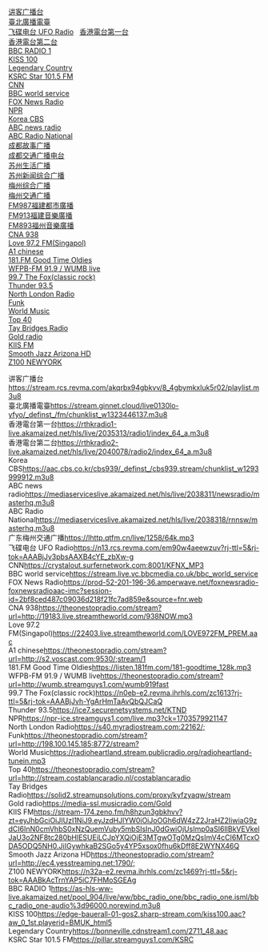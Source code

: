 [讲客广播台](https://stream.rcs.revma.com/akqrbx94gbkvv/8_4gbymkxluk5r02/playlist.m3u8)    
[臺北廣播電臺](https://stream.ginnet.cloud/live0130lo-yfyo/_definst_/fm/chunklist_w1323446137.m3u8)    
[飞碟电台 UFO Radio](https://n13.rcs.revma.com/em90w4aeewzuv?rj-ttl=5&rj-tok=AAABjJv3pbsAAXB4cYE_zbXw-g)  
[香港電台第一台](https://rthkradio1-live.akamaized.net/hls/live/2035313/radio1/index_64_a.m3u8)    
[香港電台第二台](https://rthkradio2-live.akamaized.net/hls/live/2040078/radio2/index_64_a.m3u8)    
[BBC RADIO 1](https://as-hls-ww-live.akamaized.net/pool_904/live/ww/bbc_radio_one/bbc_radio_one.isml/bbc_radio_one-audio%3d96000.norewind.m3u8)    
[KISS 100](https://edge-bauerall-01-gos2.sharp-stream.com/kiss100.aac?aw_0_1st.playerid=BMUK_html5)    
[Legendary Country](https://bonneville.cdnstream1.com/2711_48.aac)    
[KSRC Star 101.5 FM](https://pillar.streamguys1.com/KSRC)   
[CNN](https://crystalout.surfernetwork.com:8001/KFNX_MP3)    
[BBC world service](https://stream.live.vc.bbcmedia.co.uk/bbc_world_service)    
[FOX News Radio](https://prod-52-201-196-36.amperwave.net/foxnewsradio-foxnewsradioaac-imc?session-id=2bf8ced487c09036d218f21fc7ad859e&source=fnr.web)    
[NPR](https://npr-ice.streamguys1.com/live.mp3?ck=1703579921147)    
[Korea CBS](https://aac.cbs.co.kr/cbs939/_definst_/cbs939.stream/chunklist_w1293999912.m3u8)    
[ABC news radio](https://mediaserviceslive.akamaized.net/hls/live/2038311/newsradio/masterhq.m3u8)    
[ABC Radio National](https://mediaserviceslive.akamaized.net/hls/live/2038318/rnnsw/masterhq.m3u8)    
[成都故事广播](https://lhttp.qingting.fm/live/5022004/64k.mp3?app_id=web)  
[成都交通广播电台](https://lhttp.qingting.fm/live/4891/64k.mp3?app_id=web)   
[苏州生活广播](https://ytcastmp3.radio.cn/70/stream_10696.mp3?type=1&key=5a69e8698b7e07128b34ba3ffc85b910&time=66c15b31)  
[苏州新闻综合广播](https://ytcastmp3.radio.cn/71/stream_10694.mp3?type=1&key=5dd896b5903b701f74179b036e460179&time=66c15b31)  
[梅州综合广播](https://ytcastmp3.radio.cn/75/stream_11063.mp3?type=1&key=ee308554c58a07f9b9de3642070f5e31&time=66c159de)  
[梅州交通广播](https://lhttp.qtfm.cn/live/1258/64k.mp3)      
[FM987福建都市廣播](https://live5.fjtv.net/aac_dsgb/hd/live.m3u8?_upt=b827b7de1723967288)   
[FM913福建音樂廣播](https://live5.fjtv.net/aac_yygb/hd/live.m3u8?_upt=d317070c1723967678)    
[FM893福州音樂廣播](https://live.zohi.tv/audio/s10001-FM893/index.m3u8)   
[CNA 938](https://theonestopradio.com/stream?url=http://19183.live.streamtheworld.com/938NOW.mp3)    
[Love 97.2 FM(Singapol)](https://22403.live.streamtheworld.com/LOVE972FM_PREM.aac)    
[A1 chinese](https://theonestopradio.com/stream?url=http://s2.voscast.com:9530/;stream/1)    
[181.FM Good Time Oldies](https://listen.181fm.com/181-goodtime_128k.mp3)    
[WFPB-FM 91.9 / WUMB live](https://theonestopradio.com/stream?url=http://wumb.streamguys1.com/wumb919fast)    
[99.7 The Fox(classic rock)](https://n0eb-e2.revma.ihrhls.com/zc1613?rj-ttl=5&rj-tok=AAABjJvh-YgArHmTaAvQbQJCaQ)    
[Thunder 93.5](https://ice7.securenetsystems.net/KTND)   
[North London Radio](https://s40.myradiostream.com:22162/;)    
[Funk](https://theonestopradio.com/stream?url=http://198.100.145.185:8772/stream?)    
[World Music](https://radioheartland.stream.publicradio.org/radioheartland-tunein.mp3)    
[Top 40](https://theonestopradio.com/stream?url=http://stream.costablancaradio.nl/costablancaradio)    
[Tay Bridges Radio](https://solid2.streamupsolutions.com/proxy/kyfzyaqw/stream)    
[Gold radio](https://media-ssl.musicradio.com/Gold)    
[KIIS FM](https://stream-174.zeno.fm/h8hzun3gbkhvv?zt=eyJhbGciOiJIUzI1NiJ9.eyJzdHJlYW0iOiJoOGh6dW4zZ2JraHZ2IiwiaG9zdCI6InN0cmVhbS0xNzQuemVuby5mbSIsInJ0dGwiOjUsImp0aSI6IlBkVEVkelJaU3o2NF8tc280bHlESUEiLCJpYXQiOjE3MTgwOTg0MzQsImV4cCI6MTcxODA5ODQ5NH0.JiIGywhkaB2SGo5y4YP5xsox0fhu6kDff8E2WYNX46Q)    
[Smooth Jazz Arizona HD](https://theonestopradio.com/stream?url=http://ec4.yesstreaming.net:1790/;)    
[Z100 NEWYORK](https://n32a-e2.revma.ihrhls.com/zc1469?rj-ttl=5&rj-tok=AAABkAcTrnYAP5iC7FHMoSGEAg)    

讲客广播台<https://stream.rcs.revma.com/akqrbx94gbkvv/8_4gbymkxluk5r02/playlist.m3u8>  
臺北廣播電臺<https://stream.ginnet.cloud/live0130lo-yfyo/_definst_/fm/chunklist_w1323446137.m3u8>  
香港電台第一台<https://rthkradio1-live.akamaized.net/hls/live/2035313/radio1/index_64_a.m3u8>  
香港電台第二台<https://rthkradio2-live.akamaized.net/hls/live/2040078/radio2/index_64_a.m3u8>  
Korea CBS<https://aac.cbs.co.kr/cbs939/_definst_/cbs939.stream/chunklist_w1293999912.m3u8>  
ABC news radio<https://mediaserviceslive.akamaized.net/hls/live/2038311/newsradio/masterhq.m3u8>  
ABC Radio National<https://mediaserviceslive.akamaized.net/hls/live/2038318/rnnsw/masterhq.m3u8>  
广东梅州交通广播<https://lhttp.qtfm.cn/live/1258/64k.mp3>  
飞碟电台 UFO Radio<https://n13.rcs.revma.com/em90w4aeewzuv?rj-ttl=5&rj-tok=AAABjJv3pbsAAXB4cYE_zbXw-g>  
CNN<https://crystalout.surfernetwork.com:8001/KFNX_MP3>  
BBC world service<https://stream.live.vc.bbcmedia.co.uk/bbc_world_service>  
FOX News Radio<https://prod-52-201-196-36.amperwave.net/foxnewsradio-foxnewsradioaac-imc?session-id=2bf8ced487c09036d218f21fc7ad859e&source=fnr.web>  
CNA 938<https://theonestopradio.com/stream?url=http://19183.live.streamtheworld.com/938NOW.mp3>  
Love 97.2 FM(Singapol)<https://22403.live.streamtheworld.com/LOVE972FM_PREM.aac>  
A1 chinese<https://theonestopradio.com/stream?url=http://s2.voscast.com:9530/;stream/1>  
181.FM Good Time Oldies<https://listen.181fm.com/181-goodtime_128k.mp3>  
WFPB-FM 91.9 / WUMB live<https://theonestopradio.com/stream?url=http://wumb.streamguys1.com/wumb919fast>  
99.7 The Fox(classic rock)<https://n0eb-e2.revma.ihrhls.com/zc1613?rj-ttl=5&rj-tok=AAABjJvh-YgArHmTaAvQbQJCaQ>  
Thunder 93.5<https://ice7.securenetsystems.net/KTND>  
NPR<https://npr-ice.streamguys1.com/live.mp3?ck=1703579921147>  
North London Radio<https://s40.myradiostream.com:22162/;>  
 Funk<https://theonestopradio.com/stream?url=http://198.100.145.185:8772/stream?>  
 World Music<https://radioheartland.stream.publicradio.org/radioheartland-tunein.mp3>  
 Top 40<https://theonestopradio.com/stream?url=http://stream.costablancaradio.nl/costablancaradio>  
Tay Bridges Radio<https://solid2.streamupsolutions.com/proxy/kyfzyaqw/stream>  
Gold radio<https://media-ssl.musicradio.com/Gold>  
KIIS FM<https://stream-174.zeno.fm/h8hzun3gbkhvv?zt=eyJhbGciOiJIUzI1NiJ9.eyJzdHJlYW0iOiJoOGh6dW4zZ2JraHZ2IiwiaG9zdCI6InN0cmVhbS0xNzQuemVuby5mbSIsInJ0dGwiOjUsImp0aSI6IlBkVEVkelJaU3o2NF8tc280bHlESUEiLCJpYXQiOjE3MTgwOTg0MzQsImV4cCI6MTcxODA5ODQ5NH0.JiIGywhkaB2SGo5y4YP5xsox0fhu6kDff8E2WYNX46Q>  
Smooth Jazz Arizona HD<https://theonestopradio.com/stream?url=http://ec4.yesstreaming.net:1790/;>  
Z100 NEWYORK<https://n32a-e2.revma.ihrhls.com/zc1469?rj-ttl=5&rj-tok=AAABkAcTrnYAP5iC7FHMoSGEAg>  
BBC RADIO 1<https://as-hls-ww-live.akamaized.net/pool_904/live/ww/bbc_radio_one/bbc_radio_one.isml/bbc_radio_one-audio%3d96000.norewind.m3u8>  
KISS 100<https://edge-bauerall-01-gos2.sharp-stream.com/kiss100.aac?aw_0_1st.playerid=BMUK_html5>  
Legendary Country<https://bonneville.cdnstream1.com/2711_48.aac>  
KSRC Star 101.5 FM<https://pillar.streamguys1.com/KSRC>  

